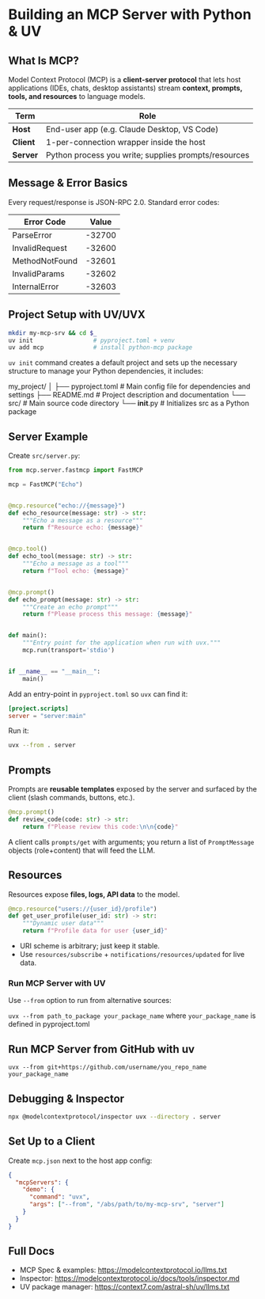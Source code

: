 # Building an MCP Server with Python & UV

## What Is MCP?

Model Context Protocol (MCP) is a **client-server protocol** that lets host applications (IDEs, chats, desktop assistants) stream **context, prompts, tools, and resources** to language models.

| Term       | Role                                                 |
| ---------- | ---------------------------------------------------- |
| **Host**   | End-user app (e.g. Claude Desktop, VS Code)          |
| **Client** | 1-per-connection wrapper inside the host             |
| **Server** | Python process you write; supplies prompts/resources |

## Message & Error Basics

Every request/response is JSON-RPC 2.0. Standard error codes:

| Error Code      | Value   |
| --------------- | ------- |
| ParseError      | -32700  |
| InvalidRequest  | -32600  |
| MethodNotFound  | -32601  |
| InvalidParams   | -32602  |
| InternalError   | -32603  |

## Project Setup with UV/UVX

```bash
mkdir my-mcp-srv && cd $_
uv init                 # pyproject.toml + venv
uv add mcp              # install python-mcp package
```

`uv init` command creates a default project and sets up the necessary structure to manage your Python dependencies, it includes:

my_project/
│
├── pyproject.toml      # Main config file for dependencies and settings
├── README.md           # Project description and documentation 
└── src/                # Main source code directory
    └── __init__.py     # Initializes src as a Python package

## Server Example

Create `src/server.py`:

```python
from mcp.server.fastmcp import FastMCP

mcp = FastMCP("Echo")


@mcp.resource("echo://{message}")
def echo_resource(message: str) -> str:
    """Echo a message as a resource"""
    return f"Resource echo: {message}"


@mcp.tool()
def echo_tool(message: str) -> str:
    """Echo a message as a tool"""
    return f"Tool echo: {message}"


@mcp.prompt()
def echo_prompt(message: str) -> str:
    """Create an echo prompt"""
    return f"Please process this message: {message}"


def main():
    """Entry point for the application when run with uvx."""
    mcp.run(transport='stdio')


if __name__ == "__main__":
    main()
```

Add an entry-point in `pyproject.toml` so `uvx` can find it:

```toml
[project.scripts]
server = "server:main"
```

Run it:

```bash
uvx --from . server
```

## Prompts

Prompts are **reusable templates** exposed by the server and surfaced by the client (slash commands, buttons, etc.).

```python
@mcp.prompt()
def review_code(code: str) -> str:
    return f"Please review this code:\n\n{code}"
```

A client calls `prompts/get` with arguments; you return a list of `PromptMessage` objects (role+content) that will feed the LLM.

## Resources

Resources expose **files, logs, API data** to the model.

```python
@mcp.resource("users://{user_id}/profile")
def get_user_profile(user_id: str) -> str:
    """Dynamic user data"""
    return f"Profile data for user {user_id}"
```

* URI scheme is arbitrary; just keep it stable.
* Use `resources/subscribe` + `notifications/resources/updated` for live data.

### Run MCP Server with UV

Use `--from` option to run from alternative sources:

`uvx --from path_to_package your_package_name` where `your_package_name` is defined in pyproject.toml

## Run MCP Server from GitHub with uv

`uvx --from git+https://github.com/username/you_repo_name your_package_name`

## Debugging & Inspector

```bash
npx @modelcontextprotocol/inspector uvx --directory . server
```

## Set Up to a Client

Create `mcp.json` next to the host app config:

```json
{
  "mcpServers": {
    "demo": {
      "command": "uvx",
      "args": ["--from", "/abs/path/to/my-mcp-srv", "server"]
    }
  }
}
```

## Full Docs

* MCP Spec & examples: https://modelcontextprotocol.io/llms.txt
* Inspector: https://modelcontextprotocol.io/docs/tools/inspector.md
* UV package manager: https://context7.com/astral-sh/uv/llms.txt
